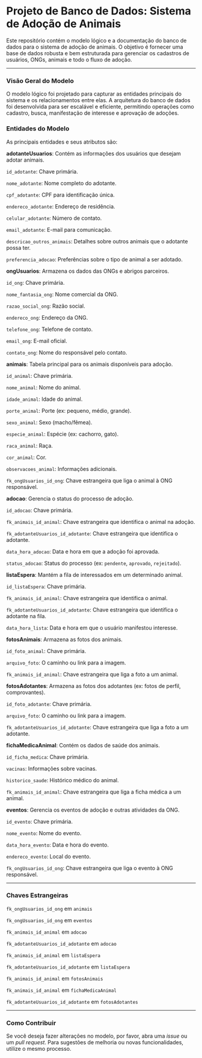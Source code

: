 # Projeto de Banco de Dados: Sistema de Adoção de Animais

Este repositório contém o modelo lógico e a documentação do banco de dados para o sistema de adoção de animais. O objetivo é fornecer uma base de dados robusta e bem estruturada para gerenciar os cadastros de usuários, ONGs, animais e todo o fluxo de adoção.

---

### Visão Geral do Modelo

O modelo lógico foi projetado para capturar as entidades principais do sistema e os relacionamentos entre elas. A arquitetura do banco de dados foi desenvolvida para ser escalável e eficiente, permitindo operações como cadastro, busca, manifestação de interesse e aprovação de adoções.

### Entidades do Modelo

As principais entidades e seus atributos são:

**adotanteUsuarios**: Contém as informações dos usuários que desejam adotar animais.

`id_adotante`: Chave primária.

`nome_adotante`: Nome completo do adotante.

`cpf_adotante`: CPF para identificação única.

`endereco_adotante`: Endereço de residência.

`celular_adotante`: Número de contato.

`email_adotante`: E-mail para comunicação.

`descricao_outros_animais`: Detalhes sobre outros animais que o adotante possa ter.

`preferencia_adocao`: Preferências sobre o tipo de animal a ser adotado.

**ongUsuarios**: Armazena os dados das ONGs e abrigos parceiros.

`id_ong`: Chave primária.

`nome_fantasia_ong`: Nome comercial da ONG.

`razao_social_ong`: Razão social.

`endereco_ong`: Endereço da ONG.

`telefone_ong`: Telefone de contato.

`email_ong`: E-mail oficial.

`contato_ong`: Nome do responsável pelo contato.

**animais**: Tabela principal para os animais disponíveis para adoção.

`id_animal`: Chave primária.

`nome_animal`: Nome do animal.

`idade_animal`: Idade do animal.

`porte_animal`: Porte (ex: pequeno, médio, grande).

`sexo_animal`: Sexo (macho/fêmea).

`especie_animal`: Espécie (ex: cachorro, gato).

`raca_animal`: Raça.

`cor_animal`: Cor.

`observacoes_animal`: Informações adicionais.

`fk_ongUsuarios_id_ong`: Chave estrangeira que liga o animal à ONG responsável.

**adocao**: Gerencia o status do processo de adoção.

`id_adocao`: Chave primária.

`fk_animais_id_animal`: Chave estrangeira que identifica o animal na adoção.

`fk_adotanteUsuarios_id_adotante`: Chave estrangeira que identifica o adotante.

`data_hora_adocao`: Data e hora em que a adoção foi aprovada.

`status_adocao`: Status do processo (ex: `pendente`, `aprovado`, `rejeitado`).

**listaEspera**: Mantém a fila de interessados em um determinado animal.

`id_listaEspera`: Chave primária.

`fk_animais_id_animal`: Chave estrangeira que identifica o animal.

`fk_adotanteUsuarios_id_adotante`: Chave estrangeira que identifica o adotante na fila.

`data_hora_lista`: Data e hora em que o usuário manifestou interesse.

**fotosAnimais**: Armazena as fotos dos animais.

`id_foto_animal`: Chave primária.

`arquivo_foto`: O caminho ou link para a imagem.

`fk_animais_id_animal`: Chave estrangeira que liga a foto a um animal.

**fotosAdotantes**: Armazena as fotos dos adotantes (ex: fotos de perfil, comprovantes).

`id_foto_adotante`: Chave primária.

`arquivo_foto`: O caminho ou link para a imagem.

`fk_adotanteUsuarios_id_adotante`: Chave estrangeira que liga a foto a um adotante.

**fichaMedicaAnimal**: Contém os dados de saúde dos animais.

`id_ficha_medica`: Chave primária.

`vacinas`: Informações sobre vacinas.

`historico_saude`: Histórico médico do animal.

`fk_animais_id_animal`: Chave estrangeira que liga a ficha médica a um animal.

**eventos**: Gerencia os eventos de adoção e outras atividades da ONG.

`id_evento`: Chave primária.

`nome_evento`: Nome do evento.

`data_hora_evento`: Data e hora do evento.

`endereco_evento`: Local do evento.

`fk_ongUsuarios_id_ong`: Chave estrangeira que liga o evento à ONG responsável.

---

### Chaves Estrangeiras

`fk_ongUsuarios_id_ong` em `animais`

`fk_ongUsuarios_id_ong` em `eventos`

`fk_animais_id_animal` em `adocao`

`fk_adotanteUsuarios_id_adotante` em `adocao`

`fk_animais_id_animal` em `listaEspera`

`fk_adotanteUsuarios_id_adotante` em `listaEspera`

`fk_animais_id_animal` em `fotosAnimais`

`fk_animais_id_animal` em `fichaMedicaAnimal`

`fk_adotanteUsuarios_id_adotante` em `fotosAdotantes`

---

### Como Contribuir

Se você deseja fazer alterações no modelo, por favor, abra uma _issue_ ou um _pull request_. Para sugestões de melhoria ou novas funcionalidades, utilize o mesmo processo.
